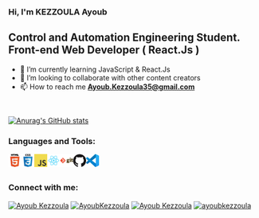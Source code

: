 ### Hi, I'm KEZZOULA Ayoub


## Control and Automation Engineering Student. Front-end Web Developer ( React.Js ) 

- 🌱 I’m currently learning JavaScript & React.Js
- 👯 I’m looking to collaborate with other content creators
- 📫 How to reach me **Ayoub.Kezzoula35@gmail.com**

<br />

[![Anurag's GitHub stats](https://github-readme-stats.vercel.app/api?username=AyoubKezzoula&theme=radical&count_private=true)](https://github.com/anuraghazra/github-readme-stats)



### Languages and Tools:

<img align="left" alt="HTML5" width="26px" src="https://raw.githubusercontent.com/github/explore/80688e429a7d4ef2fca1e82350fe8e3517d3494d/topics/html/html.png" />
<img align="left" alt="CSS3" width="26px" src="https://raw.githubusercontent.com/github/explore/80688e429a7d4ef2fca1e82350fe8e3517d3494d/topics/css/css.png" />
<img align="left" alt="JavaScript" width="26px" src="https://raw.githubusercontent.com/github/explore/80688e429a7d4ef2fca1e82350fe8e3517d3494d/topics/javascript/javascript.png" />
<img align="left" alt="React" width="26px" src="https://raw.githubusercontent.com/github/explore/80688e429a7d4ef2fca1e82350fe8e3517d3494d/topics/react/react.png" />
<img align="left" alt="Git" width="26px" src="https://raw.githubusercontent.com/github/explore/80688e429a7d4ef2fca1e82350fe8e3517d3494d/topics/git/git.png" />
<img align="left" alt="GitHub" width="26px" src="https://raw.githubusercontent.com/github/explore/78df643247d429f6cc873026c0622819ad797942/topics/github/github.png" />
<img align="left" alt="Visual Studio Code" width="26px" src="https://raw.githubusercontent.com/github/explore/80688e429a7d4ef2fca1e82350fe8e3517d3494d/topics/visual-studio-code/visual-studio-code.png" />

<br />
<br />

<h3 align="left">Connect with me:</h3>
<p align="left">
<a href="https://www.linkedin.com/in/AyoubKezzoula/" target="blank"><img align="center" src="https://cdn.jsdelivr.net/npm/simple-icons@3.0.1/icons/linkedin.svg" alt="Ayoub Kezzoula" height="30" width="40" /></a>
<a href="https://twitter.com/AyoubKezzoula" target="blank"><img align="center" src="https://cdn.jsdelivr.net/npm/simple-icons@3.0.1/icons/twitter.svg" alt="AyoubKezzoula" height="30" width="40" /></a>
<a href="https://www.facebook.com/Ayoub.Kezzoula35" target="blank"><img align="center" src="https://cdn.jsdelivr.net/npm/simple-icons@3.0.1/icons/facebook.svg" alt="Ayoub Kezzoula" height="30" width="40" /></a>
<a href="https://www.instagram.com/ayoubkezzoula/" target="blank"><img align="center" src="https://cdn.jsdelivr.net/npm/simple-icons@3.0.1/icons/instagram.svg" alt="ayoubkezzoula" height="30" width="40" /></a>
</p>
